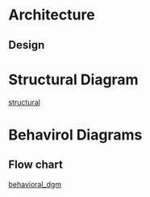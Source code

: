 # Architecture

## Design
# Structural Diagram 
[structural](https://user-images.githubusercontent.com/98841253/152680353-8833a7c0-8387-438f-9271-4951bccf07c3.png)

# Behavirol Diagrams
  ## Flow chart
  [behavioral_dgm](https://user-images.githubusercontent.com/98841253/152680446-613ad059-6d27-4f06-bb4c-ba8e35433081.png)

